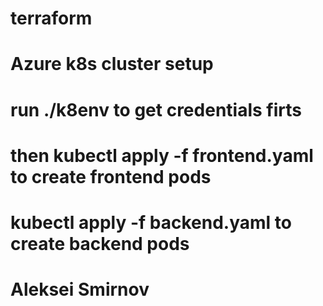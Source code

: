 # terraform
# Azure k8s cluster setup
# run ./k8env to get credentials firts
# then kubectl apply -f frontend.yaml to create frontend pods
#      kubectl apply -f backend.yaml to create backend pods
# Aleksei Smirnov